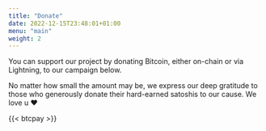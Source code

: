 ```yaml
---
title: "Donate"
date: 2022-12-15T23:48:01+01:00
menu: "main"
weight: 2
---
```


You can support our project by donating Bitcoin, either on-chain or via Lightning, to our campaign below.

No matter how small the amount may be, we express our deep gratitude to those who generously donate their hard-earned satoshis to our cause. We love u ❤️

{{< btcpay >}}
